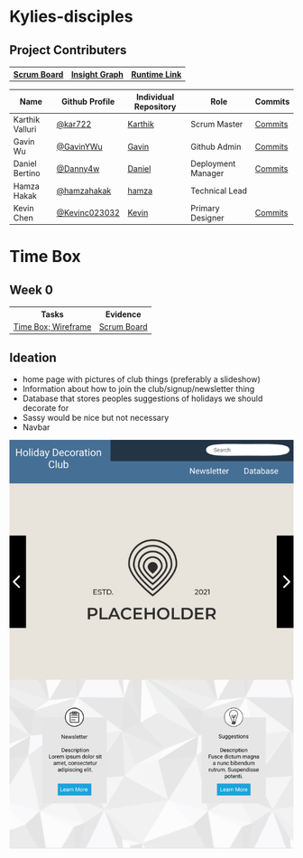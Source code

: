 # Kylies-disciples

## Project Contributers
<table>
  <tr>
    <th>
      <a href="https://github.com/kar722/kylies-disciples/projects/1">Scrum Board</a>
    </th>
    <th>
      <a href="https://github.com/kar722/kylies-disciples/graphs/contributors">Insight Graph</a>
    </th>
    <th>
      <a href="">Runtime Link</a>
    </th>
  </tr>
</table>

|Name|Github Profile|Individual Repository|Role|Commits|
| - | - | - | - | - |
|Karthik Valluri|[@kar722](https://github.com/kar722)|[Karthik](https://github.com/kar722/CSPTri3/tree/gh-pages)|Scrum Master|[Commits](https://github.com/kar722/kylies-disciples/commits?author=kar722)|
|Gavin Wu|[@GavinYWu](https://github.com/GavinYWu)|[Gavin](https://github.com/GavinYWu/Gavin/tree/gh-pages)|Github Admin|[Commits](https://github.com/kar722/kylies-disciples/commits?author=GavinYWu)|
|Daniel Bertino|[@Danny4w](https://github.com/Danny4w)|[Daniel](https://github.com/Danny4w/csp-tri3/tree/gh-pages)|Deployment Manager|[Commits](https://github.com/kar722/kylies-disciples/commits?author=Danny4w)|
|Hamza Hakak|[@hamzahakak](https://github.com/hamzahakak)|[hamza](https://github.com/hamzahakak/hamzahakak) |Technical Lead||
|Kevin Chen|[@Kevinc023032](https://github.com/Kevinc023032)|[Kevin](https://github.com/Kevinc023032/Tri-3-Thingy)|Primary Designer|[Commits](https://github.com/kar722/kylies-disciples/commits?author=Kevinc023032)|

# Time Box
## Week 0
<table>
  <tr>
    <th>Tasks</th>
    <th>Evidence</th>
  </tr>
  <tr>
    <td>
      <a href="https://github.com/kar722/kylies-disciples#readme">Time Box; </a>
      <a href="https://github.com/kar722/kylies-disciples/wiki/Ideation">Wireframe</a>
    </td>
    <td>
      <a href="https://github.com/kar722/kylies-disciples/projects/1">Scrum Board</a>
    </td>
  </tr>
</table>

## Ideation
* home page with pictures of club things (preferably a slideshow)
* Information about how to join the club/signup/newsletter thing
* Database that stores peoples suggestions of holidays we should decorate for
* Sassy would be nice but not necessary
* Navbar

<img src="wireframe.png">
